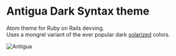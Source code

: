 # Antigua Dark Syntax theme

Atom theme for Ruby on Rails devving.  
Uses a mongrel variant of the ever popular dark [solarized] colors.

![Antigua](/../assets/antigua.png?raw=true "Yummy!")

[solarized]: http://ethanschoonover.com/solarized
